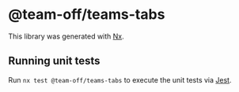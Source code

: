 # @team-off/teams-tabs

This library was generated with [Nx](https://nx.dev).

## Running unit tests

Run `nx test @team-off/teams-tabs` to execute the unit tests via [Jest](https://jestjs.io).
